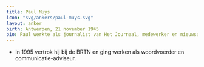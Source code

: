 ```yaml
---
title: Paul Muys
icon: "svg/ankers/paul-muys.svg"
layout: anker
birth: Antwerpen, 21 november 1945
bio: Paul werkte als journalist van Het Journaal, medewerker en nieuwsanker van Panorama en redactiesecretaris. Vanaf 1985 wordt hij - samen met William Van Laeken - het vaste gezicht van Panorama.
---
```


* In 1995 vertrok hij bij de BRTN en ging werken als woordvoerder en communicatie-adviseur.
